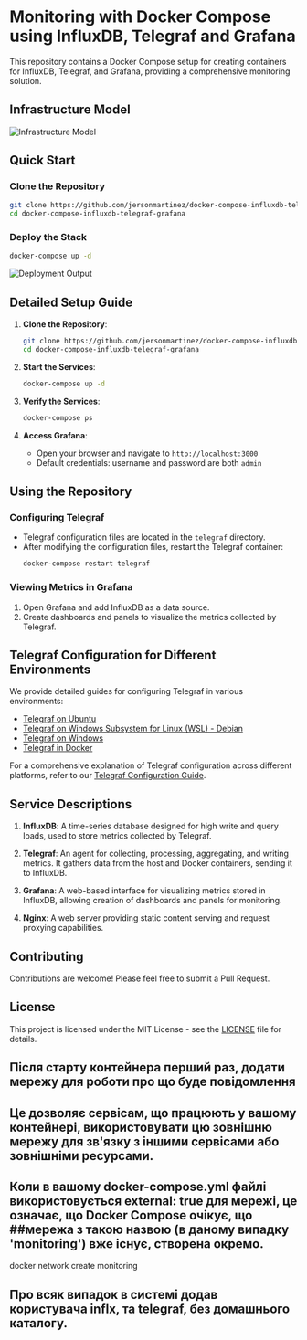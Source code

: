 # Monitoring with Docker Compose using InfluxDB, Telegraf and Grafana

This repository contains a Docker Compose setup for creating containers for InfluxDB, Telegraf, and Grafana, providing a comprehensive monitoring solution.

## Infrastructure Model

![Infrastructure Model](https://github.com/user-attachments/assets/cbac355d-2c26-469b-a953-650b083a7eda)

## Quick Start

### Clone the Repository

```bash
git clone https://github.com/jersonmartinez/docker-compose-influxdb-telegraf-grafana.git
cd docker-compose-influxdb-telegraf-grafana
```

### Deploy the Stack

```bash
docker-compose up -d
```

![Deployment Output](https://github.com/user-attachments/assets/0a9f8a91-66f6-4aec-a71c-16f5d6051b59)

## Detailed Setup Guide

1. **Clone the Repository**:
   ```bash
   git clone https://github.com/jersonmartinez/docker-compose-influxdb-telegraf-grafana.git
   cd docker-compose-influxdb-telegraf-grafana
   ```

2. **Start the Services**:
   ```bash
   docker-compose up -d
   ```

3. **Verify the Services**:
   ```bash
   docker-compose ps
   ```

4. **Access Grafana**:
   - Open your browser and navigate to `http://localhost:3000`
   - Default credentials: username and password are both `admin`

## Using the Repository

### Configuring Telegraf

- Telegraf configuration files are located in the `telegraf` directory.
- After modifying the configuration files, restart the Telegraf container:
  ```bash
  docker-compose restart telegraf
  ```

### Viewing Metrics in Grafana

1. Open Grafana and add InfluxDB as a data source.
2. Create dashboards and panels to visualize the metrics collected by Telegraf.

## Telegraf Configuration for Different Environments

We provide detailed guides for configuring Telegraf in various environments:

- [Telegraf on Ubuntu](docs/install_telegraf_on_ubuntu.md)
- [Telegraf on Windows Subsystem for Linux (WSL) - Debian](docs/install_telegraf_on_wsl_linux.md)
- [Telegraf on Windows](docs/install_telegraf_on_windows.md)
- [Telegraf in Docker](docs/explaining_telegraf.md#monitorizar-contenedores-docker)

For a comprehensive explanation of Telegraf configuration across different platforms, refer to our [Telegraf Configuration Guide](docs/explaining_telegraf.md).

## Service Descriptions

1. **InfluxDB**: A time-series database designed for high write and query loads, used to store metrics collected by Telegraf.

2. **Telegraf**: An agent for collecting, processing, aggregating, and writing metrics. It gathers data from the host and Docker containers, sending it to InfluxDB.

3. **Grafana**: A web-based interface for visualizing metrics stored in InfluxDB, allowing creation of dashboards and panels for monitoring.

4. **Nginx**: A web server providing static content serving and request proxying capabilities.

## Contributing

Contributions are welcome! Please feel free to submit a Pull Request.

## License

This project is licensed under the MIT License - see the [LICENSE](LICENSE) file for details.

## Після старту контейнера перший раз, додати мережу для роботи про що буде повідомлення
## Це дозволяє сервісам, що працюють у вашому контейнері, використовувати цю зовнішню мережу для зв'язку з іншими сервісами або зовнішніми ресурсами.
## Коли в вашому docker-compose.yml файлі використовується external: true для мережі, це означає, що Docker Compose очікує, що ##мережа з такою назвою (в даному випадку 'monitoring') вже існує, створена окремо.
docker network create monitoring
## Про всяк випадок в системі додав користувача inflx, та telegraf, без домашнього каталогу.